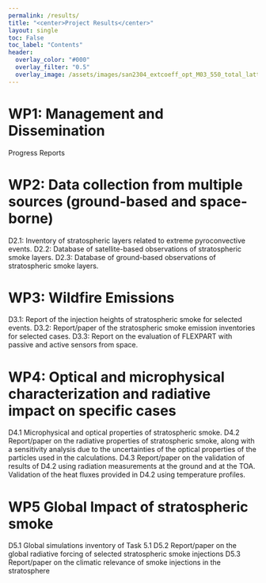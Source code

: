 ```yaml
---
permalink: /results/
title: "<center>Project Results</center>"
layout: single
toc: False
toc_label: "Contents"
header:
  overlay_color: "#000"
  overlay_filter: "0.5"
  overlay_image: /assets/images/san2304_extcoeff_opt_M03_550_total_lattime_pres9000.png
---
```


# WP1: Management and Dissemination
Progress Reports

# WP2: Data collection from multiple sources (ground-based and space-borne)
D2.1: Inventory of stratospheric layers related to extreme pyroconvective events. 
D2.2: Database of satellite-based observations of stratospheric smoke layers. 
D2.3: Database of ground-based observations of stratospheric smoke layers.

# WP3: Wildfire Emissions
D3.1: Report of the injection heights of stratospheric smoke for selected events.
D3.2: Report/paper of the stratospheric smoke emission inventories for selected cases. 
D3.3: Report on the evaluation of FLEXPART with passive and active sensors from space.

# WP4: Optical and microphysical characterization and radiative impact on specific cases
D4.1 Microphysical and optical properties of stratospheric smoke.
D4.2 Report/paper on the radiative properties of stratospheric smoke, along with a sensitivity analysis due to the uncertainties of the optical properties of the particles used in the calculations.
D4.3 Report/paper on the validation of results of D4.2 using radiation measurements at the ground and at the TOA. Validation of the heat fluxes provided in D4.2 using temperature profiles.

# WP5 Global Impact of stratospheric smoke
D5.1 Global simulations inventory of Task 5.1
D5.2 Report/paper on the global radiative forcing of selected stratospheric smoke injections 
D5.3 Report/paper on the climatic relevance of smoke injections in the stratosphere